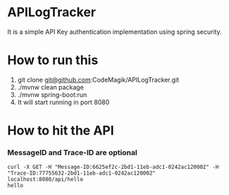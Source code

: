 # APILogTracker
It is a simple API Key authentication implementation using spring security.

# How to run this
1. git clone git@github.com:CodeMagik/APILogTracker.git
2. ./mvnw clean package
3. ./mvnw spring-boot:run
4. It will start running in port 8080

# How to hit the API
### MessageID and Trace-ID are optional
  ``` 
  curl -X GET -H "Message-ID:6625ef2c-2bd1-11eb-adc1-0242ac120002" -H "Trace-ID:77755632-2bd1-11eb-adc1-0242ac120002" localhost:8080/api/hello
  hello
  ```
  

